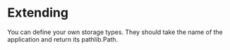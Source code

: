 # Extending

You can define your own storage types. They should take the name of the application and return its pathlib.Path.